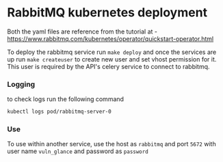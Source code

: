 # RabbitMQ kubernetes deployment

Both the yaml files are reference from the tutorial at - https://www.rabbitmq.com/kubernetes/operator/quickstart-operator.html

To deploy the rabbitmq service run ```make deploy``` and once the services are up run ```make createuser``` to create new user and set vhost permission for it. This user is required by the API's celery service to connect to rabbitmq. 

### Logging
to check logs run the following command 
``` sh
kubectl logs pod/rabbitmq-server-0
```

### Use
To use within another service, use the host as `rabbitmq` and port `5672` with user name ```vuln_glance``` and password as ```password```